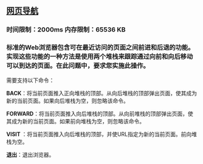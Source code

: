 ## [网页导航](https://zoj.pintia.cn/problem-sets/91827364500/problems/91827364560)

### 时间限制：2000ms 内存限制：65536 KB

### 标准的Web浏览器包含可在最近访问的页面之间前进和后退的功能。实现这些功能的一种方法是使用两个堆栈来跟踪通过向前和向后移动可以到达的页面。在此问题中，要求您实施此操作。
需要支持以下命令：

**BACK**：将当前页面推入正向堆栈的顶部。从向后堆栈的顶部弹出页面，使其成为新的当前页面。如果向后堆栈为空，则忽略该命令。

**FORWARD**：将当前页面推入向后堆栈的顶部。从向前堆栈的顶部弹出页面，使其成为新的当前页面。如果前向堆栈为空，则忽略该命令。

**VISIT <url>**：将当前页面推入向后堆栈的顶部，并使URL指定为新的当前页面。前向堆栈为空。

**退出**：退出浏览器。